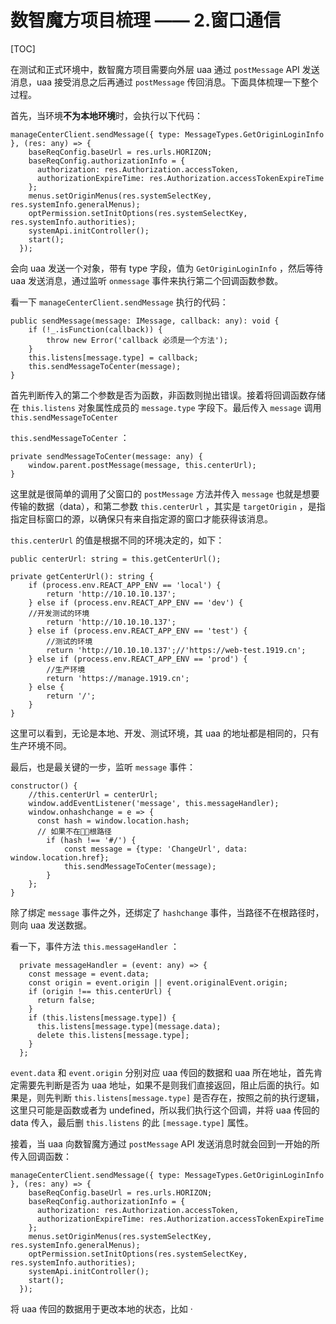 # 数智魔方项目梳理 —— 2.窗口通信

[TOC]

在测试和正式环境中，数智魔方项目需要向外层 uaa 通过 `postMessage` API 发送消息，uaa 接受消息之后再通过 `postMessage` 传回消息。下面具体梳理一下整个过程。

首先，当环境**不为本地环境**时，会执行以下代码：
```tsx
manageCenterClient.sendMessage({ type: MessageTypes.GetOriginLoginInfo }, (res: any) => {
    baseReqConfig.baseUrl = res.urls.HORIZON;
    baseReqConfig.authorizationInfo = {
      authorization: res.Authorization.accessToken,
      authorizationExpireTime: res.Authorization.accessTokenExpireTime
    };
    menus.setOriginMenus(res.systemSelectKey, res.systemInfo.generalMenus);
    optPermission.setInitOptions(res.systemSelectKey, res.systemInfo.authorities);
    systemApi.initController();
    start();  
  });
```
会向 uaa 发送一个对象，带有 type 字段，值为 `GetOriginLoginInfo` ，然后等待 uaa 发送消息，通过监听 `onmessage` 事件来执行第二个回调函数参数。

看一下 `manageCenterClient.sendMessage` 执行的代码：
```tsx
public sendMessage(message: IMessage, callback: any): void {
	if (!_.isFunction(callback)) {
		throw new Error('callback 必须是一个方法');
	}
	this.listens[message.type] = callback;
	this.sendMessageToCenter(message);
}
```
首先判断传入的第二个参数是否为函数，非函数则抛出错误。接着将回调函数存储在 `this.listens` 对象属性成员的 `message.type` 字段下。最后传入 `message` 调用 `this.sendMessageToCenter` 

`this.sendMessageToCenter` ：
```tsx
private sendMessageToCenter(message: any) {
	window.parent.postMessage(message, this.centerUrl);
}
```
这里就是很简单的调用了父窗口的 `postMessage` 方法并传入 `message` 也就是想要传输的数据（data），和第二参数 `this.centerUrl` ，其实是 `targetOrigin` ，是指指定目标窗口的源，以确保只有来自指定源的窗口才能获得该消息。

`this.centerUrl` 的值是根据不同的环境决定的，如下：

```tsx
public centerUrl: string = this.getCenterUrl();

private getCenterUrl(): string {
	if (process.env.REACT_APP_ENV == 'local') {
		return 'http://10.10.10.137';
	} else if (process.env.REACT_APP_ENV == 'dev') {
	//开发测试的环境
		return 'http://10.10.10.137';
	} else if (process.env.REACT_APP_ENV == 'test') {
		//测试的环境
		return 'http://10.10.10.137';//'https://web-test.1919.cn';
	} else if (process.env.REACT_APP_ENV == 'prod') {
		//生产环境
		return 'https://manage.1919.cn';
	} else {
		return '/';
	}
}
```
这里可以看到，无论是本地、开发、测试环境，其 uaa 的地址都是相同的，只有生产环境不同。

最后，也是最关键的一步，监听 `message` 事件：
```tsx
constructor() {
	//this.centerUrl = centerUrl;
	window.addEventListener('message', this.messageHandler);
	window.onhashchange = e => {
      const hash = window.location.hash;
      // 如果不在根路径
		if (hash !== '#/') {
			const message = {type: 'ChangeUrl', data: window.location.href};
			this.sendMessageToCenter(message);
		}
	};
}
```
除了绑定 `message` 事件之外，还绑定了 `hashchange` 事件，当路径不在根路径时，则向 uaa 发送数据。

看一下，事件方法 `this.messageHandler` ：
```tsx
  private messageHandler = (event: any) => {
    const message = event.data;
    const origin = event.origin || event.originalEvent.origin;
    if (origin !== this.centerUrl) {
      return false;
    }
    if (this.listens[message.type]) {
      this.listens[message.type](message.data);
      delete this.listens[message.type];
    }
  };
```
`event.data` 和 `event.origin` 分别对应 uaa 传回的数据和 uaa 所在地址，首先肯定需要先判断是否为 uaa 地址，如果不是则我们直接返回，阻止后面的执行。如果是，则先判断 `this.listens[message.type]` 是否存在，按照之前的执行逻辑，这里只可能是函数或者为 undefined，所以我们执行这个回调，并将 uaa 传回的 data 传入，最后删 `this.listens` 的此 `[message.type]` 属性。

接着，当 uaa 向数智魔方通过 `postMessage` API 发送消息时就会回到一开始的所传入回调函数：
```tsx
manageCenterClient.sendMessage({ type: MessageTypes.GetOriginLoginInfo }, (res: any) => {
    baseReqConfig.baseUrl = res.urls.HORIZON;
    baseReqConfig.authorizationInfo = {
      authorization: res.Authorization.accessToken,
      authorizationExpireTime: res.Authorization.accessTokenExpireTime
    };
    menus.setOriginMenus(res.systemSelectKey, res.systemInfo.generalMenus);
    optPermission.setInitOptions(res.systemSelectKey, res.systemInfo.authorities);
    systemApi.initController();
    start();  
  });
```
将 uaa 传回的数据用于更改本地的状态，比如 ·